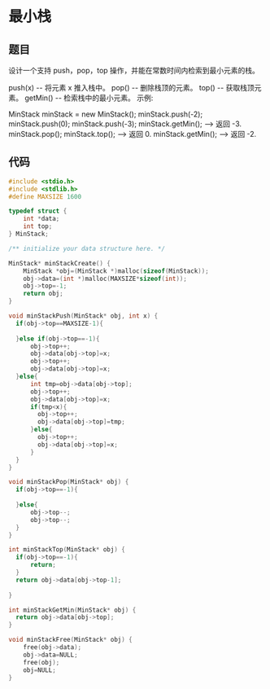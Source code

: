 # 最小栈

## 题目

设计一个支持 push，pop，top 操作，并能在常数时间内检索到最小元素的栈。

push(x) -- 将元素 x 推入栈中。
pop() -- 删除栈顶的元素。
top() -- 获取栈顶元素。
getMin() -- 检索栈中的最小元素。
示例:

MinStack minStack = new MinStack();
minStack.push(-2);
minStack.push(0);
minStack.push(-3);
minStack.getMin();   --> 返回 -3.
minStack.pop();
minStack.top();      --> 返回 0.
minStack.getMin();   --> 返回 -2.

## 代码

```c
#include <stdio.h>
#include <stdlib.h>
#define MAXSIZE 1600

typedef struct {
    int *data;
    int top;
} MinStack;

/** initialize your data structure here. */

MinStack* minStackCreate() {
    MinStack *obj=(MinStack *)malloc(sizeof(MinStack));
    obj->data=(int *)malloc(MAXSIZE*sizeof(int));
    obj->top=-1;
    return obj;
}

void minStackPush(MinStack* obj, int x) {
  if(obj->top==MAXSIZE-1){
      
  }else if(obj->top==-1){
      obj->top++;
      obj->data[obj->top]=x;
      obj->top++;
      obj->data[obj->top]=x;
  }else{
      int tmp=obj->data[obj->top];
      obj->top++;
      obj->data[obj->top]=x;
      if(tmp<x){
        obj->top++;
        obj->data[obj->top]=tmp;
      }else{
        obj->top++;
        obj->data[obj->top]=x;
      }
  }
}

void minStackPop(MinStack* obj) {
  if(obj->top==-1){
      
  }else{
      obj->top--;
      obj->top--;
  }
}

int minStackTop(MinStack* obj) {
  if(obj->top==-1){
      return;
  }
  return obj->data[obj->top-1];
  
}

int minStackGetMin(MinStack* obj) {
  return obj->data[obj->top];
}

void minStackFree(MinStack* obj) {
    free(obj->data);
    obj->data=NULL;
    free(obj);
    obj=NULL;
}
```

